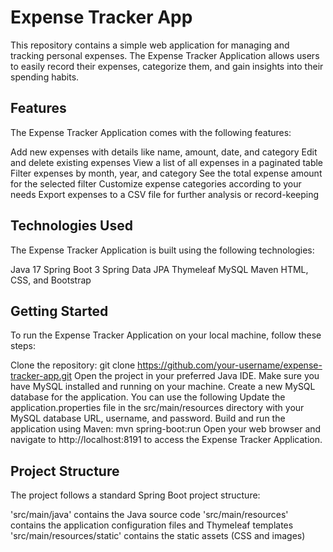 # Expense Tracker App

This repository contains a simple web application for managing and tracking personal expenses. The Expense Tracker Application allows users to easily record their expenses, categorize them, and gain insights into their spending habits.

## Features

The Expense Tracker Application comes with the following features:

Add new expenses with details like name, amount, date, and category
Edit and delete existing expenses
View a list of all expenses in a paginated table
Filter expenses by month, year, and category
See the total expense amount for the selected filter
Customize expense categories according to your needs
Export expenses to a CSV file for further analysis or record-keeping

## Technologies Used

The Expense Tracker Application is built using the following technologies:

Java 17
Spring Boot 3
Spring Data JPA
Thymeleaf
MySQL
Maven
HTML, CSS, and Bootstrap

## Getting Started

To run the Expense Tracker Application on your local machine, follow these steps:

Clone the repository: git clone https://github.com/your-username/expense-tracker-app.git
Open the project in your preferred Java IDE.
Make sure you have MySQL installed and running on your machine.
Create a new MySQL database for the application. You can use the following 
Update the application.properties file in the src/main/resources directory with your MySQL database URL, username, and password.
Build and run the application using Maven: mvn spring-boot:run
Open your web browser and navigate to http://localhost:8191 to access the Expense Tracker Application.

## Project Structure

The project follows a standard Spring Boot project structure:

'src/main/java' contains the Java source code
'src/main/resources' contains the application configuration files and Thymeleaf templates
'src/main/resources/static' contains the static assets (CSS and images)
